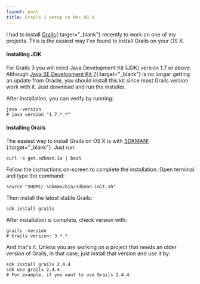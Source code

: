 ```yaml
---
layout: post
title: Grails 3 setup on Mac OS X
---
```


<amp-img width="800" height="210" layout="responsive" src="/assets/images/grails-logo.png"></amp-img>

I had to install [Grails](https://grails.org/){:target="_blank"} recently to work on one of my projects. This is the easiest way I've found to install Grails on your OS X.

#### Installing JDK

For Grails 3 you will need Java Development Kit (JDK) version 1.7 or above. Although [Java SE Development Kit 7](http://www.oracle.com/technetwork/java/javase/downloads/jdk7-downloads-1880260.html){:target="_blank"} is no longer getting an update from Oracle, you should install this kit since most Grails version work with it. Just download and run the installer.

After installation, you can verify by running:

```
java -version
# java version "1.7.*_*"
```

#### Installing Grails

The easiest way to install Grails on OS X is with [SDKMAN!](http://sdkman.io/index.html){:target="_blank"}. Just run:

```
curl -s get.sdkman.io | bash
```

Follow the instructions on-screen to complete the installation.
Open terminal and type the command:

```
source "$HOME/.sdkman/bin/sdkman-init.sh"
```

Then install the latest stable Grails:

```
sdk install grails
```

After installation is complete, check version with:

```
grails -version
# Grails version: 3.*.*
```

And that's it. Unless you are working on a project that needs an older version of Grails, in that case, just install that version and use it by:

```
sdk install grails 2.4.4
sdk use grails 2.4.4
# For example, if you want to use Grails 2.4.4
```
